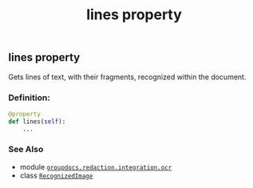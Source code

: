 ﻿---
title: lines property
second_title: GroupDocs.Redaction for Python via .NET API References
description: 
type: docs
weight: 30
url: /groupdocs.redaction.integration.ocr/recognizedimage/lines/
is_root: false
---

## lines property


Gets lines of text, with their fragments, recognized within the document.
### Definition:
```python
@property
def lines(self):
    ...
```

### See Also
* module [`groupdocs.redaction.integration.ocr`](../../)
* class [`RecognizedImage`](/redaction/python-net/groupdocs.redaction.integration.ocr/recognizedimage)
